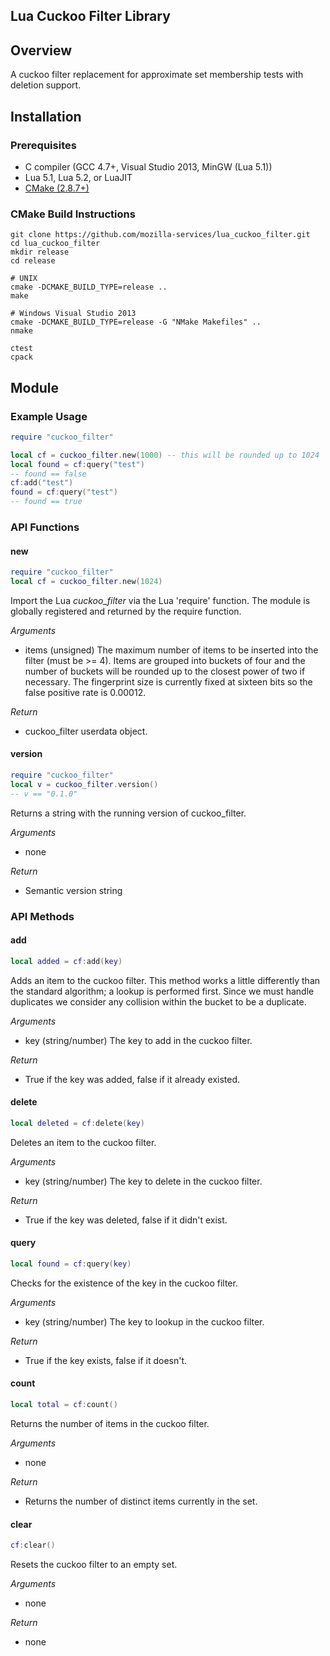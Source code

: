 Lua Cuckoo Filter Library
-------------------------

## Overview
A cuckoo filter replacement for approximate set membership tests with deletion support.

## Installation

### Prerequisites
* C compiler (GCC 4.7+, Visual Studio 2013, MinGW (Lua 5.1))
* Lua 5.1, Lua 5.2, or LuaJIT
* [CMake (2.8.7+)](http://cmake.org/cmake/resources/software.html)

### CMake Build Instructions

    git clone https://github.com/mozilla-services/lua_cuckoo_filter.git
    cd lua_cuckoo_filter 
    mkdir release
    cd release
    
    # UNIX
    cmake -DCMAKE_BUILD_TYPE=release ..
    make

    # Windows Visual Studio 2013
    cmake -DCMAKE_BUILD_TYPE=release -G "NMake Makefiles" ..
    nmake

    ctest
    cpack

## Module

### Example Usage
```lua
require "cuckoo_filter"

local cf = cuckoo_filter.new(1000) -- this will be rounded up to 1024
local found = cf:query("test")
-- found == false
cf:add("test")
found = cf:query("test")
-- found == true
```

### API Functions

#### new
```lua
require "cuckoo_filter"
local cf = cuckoo_filter.new(1024)
```

Import the Lua _cuckoo_filter_ via the Lua 'require' function. The module is
globally registered and returned by the require function.

*Arguments*
- items (unsigned) The maximum number of items to be inserted into the filter
  (must be >= 4). Items are grouped into buckets of four and the number of
  buckets will be rounded up to the closest power of two if necessary. The
  fingerprint size is currently fixed at sixteen bits so the false positive rate
  is 0.00012.

*Return*
- cuckoo_filter userdata object.

#### version
```lua
require "cuckoo_filter"
local v = cuckoo_filter.version()
-- v == "0.1.0"
```

Returns a string with the running version of cuckoo_filter.

*Arguments*
- none

*Return*
- Semantic version string

### API Methods

#### add
```lua
local added = cf:add(key)
```

Adds an item to the cuckoo filter. This method works a little differently than
the standard algorithm; a lookup is performed first. Since we must handle
duplicates we consider any collision within the bucket to be a duplicate.

*Arguments*
- key (string/number) The key to add in the cuckoo filter.

*Return*
- True if the key was added, false if it already existed.

#### delete
```lua
local deleted = cf:delete(key)
```

Deletes an item to the cuckoo filter.

*Arguments*
- key (string/number) The key to delete in the cuckoo filter.

*Return*
- True if the key was deleted, false if it didn't exist.

#### query
```lua
local found = cf:query(key)
```

Checks for the existence of the key in the cuckoo filter.

*Arguments*
- key (string/number) The key to lookup in the cuckoo filter.

*Return*
- True if the key exists, false if it doesn't.

#### count
```lua
local total = cf:count()
```

Returns the number of items in the cuckoo filter.

*Arguments*
- none

*Return*
- Returns the number of distinct items currently in the set.

#### clear
```lua
cf:clear()
```

Resets the cuckoo filter to an empty set.

*Arguments*
- none

*Return*
- none
